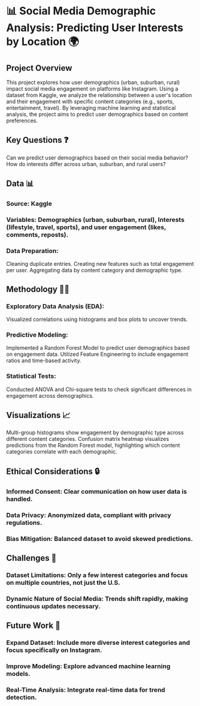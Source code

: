 # 📊 Social Media Demographic Analysis: Predicting User Interests by Location 🌍

## Project Overview
This project explores how user demographics (urban, suburban, rural) impact social media engagement on platforms like Instagram. Using a dataset from Kaggle, we analyze the relationship between a user's location and their engagement with specific content categories (e.g., sports, entertainment, travel). By leveraging machine learning and statistical analysis, the project aims to predict user demographics based on content preferences.

## Key Questions ❓
Can we predict user demographics based on their social media behavior?
How do interests differ across urban, suburban, and rural users?

## Data 📊
### Source: Kaggle
### Variables: Demographics (urban, suburban, rural), Interests (lifestyle, travel, sports), and user engagement (likes, comments, reposts).
### Data Preparation:
Cleaning duplicate entries.
Creating new features such as total engagement per user.
Aggregating data by content category and demographic type.

## Methodology 🧑‍💻
### Exploratory Data Analysis (EDA):
Visualized correlations using histograms and box plots to uncover trends.

### Predictive Modeling:
Implemented a Random Forest Model to predict user demographics based on engagement data.
Utilized Feature Engineering to include engagement ratios and time-based activity.

### Statistical Tests:
Conducted ANOVA and Chi-square tests to check significant differences in engagement across demographics.

## Visualizations 📈
Multi-group histograms show engagement by demographic type across different content categories.
Confusion matrix heatmap visualizes predictions from the Random Forest model, highlighting which content categories correlate with each demographic.

## Ethical Considerations 🔒
### Informed Consent: Clear communication on how user data is handled.
### Data Privacy: Anonymized data, compliant with privacy regulations.
### Bias Mitigation: Balanced dataset to avoid skewed predictions.

## Challenges 🚧
### Dataset Limitations: Only a few interest categories and focus on multiple countries, not just the U.S.
### Dynamic Nature of Social Media: Trends shift rapidly, making continuous updates necessary.

## Future Work 🚀
### Expand Dataset: Include more diverse interest categories and focus specifically on Instagram.
### Improve Modeling: Explore advanced machine learning models.
### Real-Time Analysis: Integrate real-time data for trend detection.
